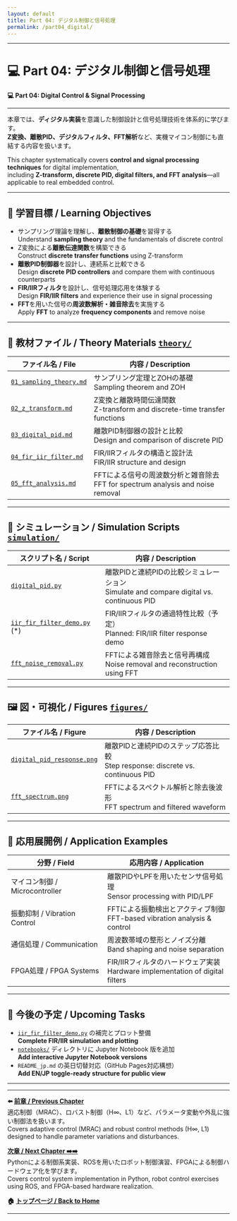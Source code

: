 ```yaml
---
layout: default
title: Part 04: デジタル制御と信号処理
permalink: /part04_digital/
---
```


---

# 💻 Part 04: デジタル制御と信号処理  
**💻 Part 04: Digital Control & Signal Processing**

---

本章では、**ディジタル実装**を意識した制御設計と信号処理技術を体系的に学びます。  
**Z変換、離散PID、デジタルフィルタ、FFT解析**など、実機マイコン制御にも直結する内容を扱います。

This chapter systematically covers **control and signal processing techniques** for digital implementation,  
including **Z-transform, discrete PID, digital filters, and FFT analysis**—all applicable to real embedded control.

---

## 🎯 **学習目標 / Learning Objectives**

- サンプリング理論を理解し、**離散制御の基礎**を習得する  
  Understand **sampling theory** and the fundamentals of discrete control  
- Z変換による**離散伝達関数**を構築できる  
  Construct **discrete transfer functions** using Z-transform  
- **離散PID制御器**を設計し、連続系と比較できる  
  Design **discrete PID controllers** and compare them with continuous counterparts  
- **FIR/IIRフィルタ**を設計し、信号処理応用を体験する  
  Design **FIR/IIR filters** and experience their use in signal processing  
- **FFT**を用いた信号の**周波数解析・雑音除去**を実施する  
  Apply **FFT** to analyze **frequency components** and remove noise

---

## 📘 **教材ファイル / Theory Materials** [`theory/`](theory/)

| **ファイル名 / File** | **内容 / Description** |
|------------------------|-------------------------|
| [`01_sampling_theory.md`](theory/01_sampling_theory.md) | サンプリング定理とZOHの基礎<br>Sampling theorem and ZOH |
| [`02_z_transform.md`](theory/02_z_transform.md) | Z変換と離散時間伝達関数<br>Z-transform and discrete-time transfer functions |
| [`03_digital_pid.md`](theory/03_digital_pid.md) | 離散PID制御器の設計と比較<br>Design and comparison of discrete PID |
| [`04_fir_iir_filter.md`](theory/04_fir_iir_filter.md) | FIR/IIRフィルタの構造と設計法<br>FIR/IIR structure and design |
| [`05_fft_analysis.md`](theory/05_fft_analysis.md) | FFTによる信号の周波数分析と雑音除去<br>FFT for spectrum analysis and noise removal |

---

## 🧪 **シミュレーション / Simulation Scripts** [`simulation/`](simulation/)

| **スクリプト名 / Script** | **内容 / Description** |
|----------------------------|-------------------------|
| [`digital_pid.py`](simulation/digital_pid.py) | 離散PIDと連続PIDの比較シミュレーション<br>Simulate and compare digital vs. continuous PID |
| [`iir_fir_filter_demo.py`](simulation/iir_fir_filter_demo.py) (*) | FIR/IIRフィルタの通過特性比較（予定）<br>Planned: FIR/IIR filter response demo |
| [`fft_noise_removal.py`](simulation/fft_noise_removal.py) | FFTによる雑音除去と信号再構成<br>Noise removal and reconstruction using FFT |

---

## 🖼️ **図・可視化 / Figures** [`figures/`](figures/)

| **ファイル名 / Figure** | **内容 / Description** |
|--------------------------|-------------------------|
| [`digital_pid_response.png`](figures/digital_pid_response.png) | 離散PIDと連続PIDのステップ応答比較<br>Step response: discrete vs. continuous PID |
| [`fft_spectrum.png`](figures/fft_spectrum.png) | FFTによるスペクトル解析と除去後波形<br>FFT spectrum and filtered waveform |

---

## 🧩 **応用展開例 / Application Examples**

| **分野 / Field** | **応用内容 / Application** |
|------------------|----------------------------|
| マイコン制御 / Microcontroller | 離散PIDやLPFを用いたセンサ信号処理<br>Sensor processing with PID/LPF |
| 振動抑制 / Vibration Control | FFTによる振動検出とアクティブ制御<br>FFT-based vibration analysis & control |
| 通信処理 / Communication | 周波数帯域の整形とノイズ分離<br>Band shaping and noise separation |
| FPGA処理 / FPGA Systems | FIR/IIRフィルタのハードウェア実装<br>Hardware implementation of digital filters |

---

## 🚧 **今後の予定 / Upcoming Tasks**

- [`iir_fir_filter_demo.py`](simulation/iir_fir_filter_demo.py) の補完とプロット整備  
  **Complete FIR/IIR simulation and plotting**  
- [`notebooks/`](./notebooks/) ディレクトリに Jupyter Notebook 版を追加  
  **Add interactive Jupyter Notebook versions**  
- `README_jp.md` の英日切替対応（GitHub Pages対応構想）  
  **Add EN/JP toggle-ready structure for public view**  

---

---

**⬅️ [前章 / Previous Chapter](../part03_adaptive/)**  
適応制御（MRAC）、ロバスト制御（H∞、L1）など、パラメータ変動や外乱に強い制御法を扱います。  
Covers adaptive control (MRAC) and robust control methods (H∞, L1) designed to handle parameter variations and disturbances.

**[次章 / Next Chapter ➡️➡️](../part05_practical/)**  
Pythonによる制御系実装、ROSを用いたロボット制御演習、FPGAによる制御ハードウェア化を学びます。  
Covers control system implementation in Python, robot control exercises using ROS, and FPGA-based hardware realization.

**🏠 [トップページ / Back to Home](../README.md)**

---
